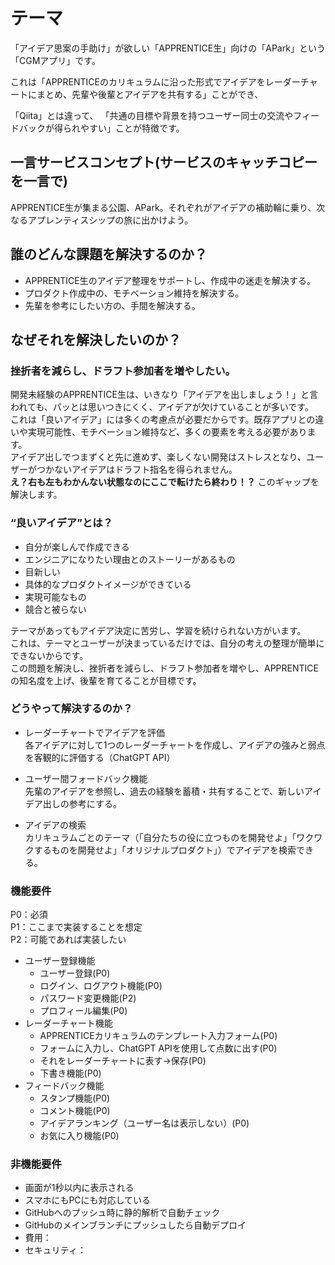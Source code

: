 # テーマ
「アイデア思案の手助け」が欲しい「APPRENTICE生」向けの「APark」という「CGMアプリ」です。<br>

これは「APPRENTICEのカリキュラムに沿った形式でアイデアをレーダーチャートにまとめ、先輩や後輩とアイデアを共有する」ことができ、<br>

「Qiita」とは違って、
「共通の目標や背景を持つユーザー同士の交流やフィードバックが得られやすい」ことが特徴です。

## 一言サービスコンセプト(サービスのキャッチコピーを一言で)
APPRENTICE生が集まる公園、APark。それぞれがアイデアの補助輪に乗り、次なるアプレンティスシップの旅に出かけよう。

## 誰のどんな課題を解決するのか？
* APPRENTICE生のアイデア整理をサポートし、作成中の迷走を解決する。
* プロダクト作成中の、モチベーション維持を解決する。
* 先輩を参考にしたい方の、手間を解決する。

## なぜそれを解決したいのか？
 ### **挫折者を減らし、ドラフト参加者を増やしたい。** <br>
開発未経験のAPPRENTICE生は、いきなり「アイデアを出しましょう！」と言われても、パッとは思いつきにくく、アイデアが欠けていることが多いです。<br>
これは「良いアイデア」には多くの考慮点が必要だからです。既存アプリとの違いや実現可能性、モチベーション維持など、多くの要素を考える必要があります。<br>
アイデア出しでつまずくと先に進めず、楽しくない開発はストレスとなり、ユーザーがつかないアイデアはドラフト指名を得られません。<br>
 **え？右も左もわかんない状態なのにここで転けたら終わり！？** このギャップを解決します。<br>

### “良いアイデア”とは？
* 自分が楽しんで作成できる<br>
* エンジニアになりたい理由とのストーリーがあるもの<br>
* 目新しい<br>
* 具体的なプロダクトイメージができている<br>
* 実現可能なもの<br>
* 競合と被らない<br>

テーマがあってもアイデア決定に苦労し、学習を続けられない方がいます。<br>これは、テーマとユーザーが決まっているだけでは、自分の考えの整理が簡単にできないからです。<br>
この問題を解決し、挫折者を減らし、ドラフト参加者を増やし、APPRENTICEの知名度を上げ、後輩を育てることが目標です。

### どうやって解決するのか？
* レーダーチャートでアイデアを評価<br>
各アイデアに対して1つのレーダーチャートを作成し、アイデアの強みと弱点を客観的に評価する（ChatGPT API）<br>

* ユーザー間フォードバック機能<br>
先輩のアイデアを参照し、過去の経験を蓄積・共有することで、新しいアイデア出しの参考にする。

* アイデアの検索<br>
カリキュラムごとのテーマ（「自分たちの役に立つものを開発せよ」「ワクワクするものを開発せよ」「オリジナルプロダクト」）でアイデアを検索できる。

### 機能要件
P0：必須<br>
P1：ここまで実装することを想定<br>
P2：可能であれば実装したい
- ユーザー登録機能
    - ユーザー登録(P0)
    - ログイン、ログアウト機能(P0)
    - パスワード変更機能(P2)
    - プロフィール編集(P0)
- レーダーチャート機能
    - APPRENTICEカリキュラムのテンプレート入力フォーム(P0)
    - フォームに入力し、ChatGPT APIを使用して点数に出す(P0)
    - それをレーダーチャートに表す→保存(P0)
    - 下書き機能(P0)
- フィードバック機能
    - スタンプ機能(P0)
    - コメント機能(P0)
    - アイデアランキング（ユーザー名は表示しない）(P0)
    - お気に入り機能(P0)

### 非機能要件
* 画面が1秒以内に表示される
* スマホにもPCにも対応している
* GitHubへのプッシュ時に静的解析で自動チェック
* GitHubのメインブランチにプッシュしたら自動デプロイ
* 費用：
* セキュリティ：

